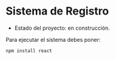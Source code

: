 <h1>Sistema de Registro</h1>

- Estado del proyecto: en construcción.

Para ejecutar el sistema debes poner:

```npm install react```
